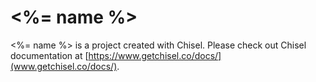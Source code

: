 # <%= name %>

<%= name %> is a project created with Chisel. Please check out Chisel documentation at [https://www.getchisel.co/docs/](www.getchisel.co/docs/).

